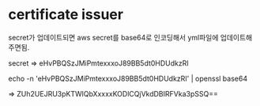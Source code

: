# certificate issuer

secret가 업데이트되면 aws secret를 base64로 인코딩해서 yml파일에 업데이트해주면됨.

secret => eHvPBQSzJMiPmtexxxoJ89BB5dt0HDUdkzRI

echo -n 'eHvPBQSzJMiPmtexxxoJ89BB5dt0HDUdkzRI' | openssl base64

=> ZUh2UEJRU3pKTWlQbXxxxxKODlCQjVkdDBIRFVka3pSSQ==
